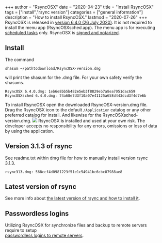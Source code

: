 +++
author = "RsyncOSX"
date = "2020-04-23"
title =  "Install RsyncOSX"
tags = ["install","rsync version"]
categories = ["general information"]
description = "How to install RsyncOSX."
lastmod = "2020-07-26"
+++
RsyncOSX is released in [version 6.4.0 (26 July 2020)](https://github.com/rsyncOSX/RsyncOSX/releases/tag/v6.4.0). It is not required to install the menu app (RsyncOSXsched.app). The menu app is for executing [scheduled tasks](/post/scheduletasks) only. RsyncOSX is [signed and notarized](/post/notarized/).

## Install

The command

`shasum ~/pathtodownload/RsyncOSX-version.dmg`

will print the shasum for the .dmg file. For your own safety verify the shasums.

`RsyncOSX 6.4.0.dmg: 1eb6e8bb5b482e5eb3f8829eb7a8ea7051dac659`  
`RsyncOSXsched 6.4.0.dmg: 74a68e7d3f10a07e41125a658d443dcd3f4d7e6b`

To install RsyncOSX open the downloaded RsyncOSX-version.dmg file. Drag the RsyncOSX icon to the default `/Application` catalog or any other preferred catalog for install. And likewise for the RsyncOSXsched-version.dmg.
![](/images/RsyncOSX/master/install/install.png)
RsyncOSX is installed and used at your own risk. The developer accepts no responsibility for any errors, omissions or loss of data by using the application.

## Version 3.1.3 of rsync

See readme.txt within dmg file for how to manually install version rsync 3.1.3.

`rsync313.dmg: 568ccf4d0981223f51e1c54941bc6cbc87988ae8`

## Latest version of rsync

See more info about [the latest version of rsync and how to install it](/post/rsync/).

## Passwordless logins

Utilizing RsyncOSX for synchronize files and backup to remote servers require to setup  
[passwordless logins to remote servers](/post/remotelogins/).

